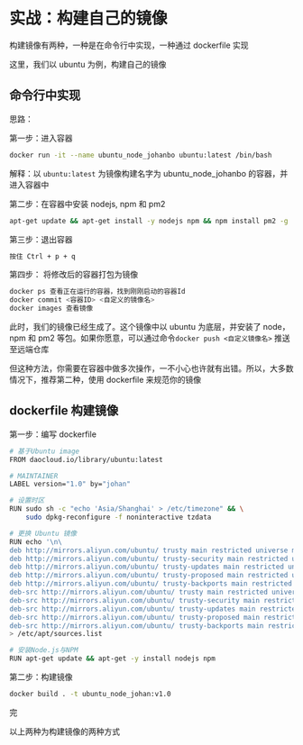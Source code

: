 # 实战：构建自己的镜像

构建镜像有两种，一种是在命令行中实现，一种通过 dockerfile 实现

这里，我们以 ubuntu 为例，构建自己的镜像

## 命令行中实现

思路：

第一步：进入容器

```bash
docker run -it --name ubuntu_node_johanbo ubuntu:latest /bin/bash
```

解释：以 `ubuntu:latest` 为镜像构建名字为 ubuntu_node_johanbo 的容器，并进入容器中

第二步：在容器中安装 nodejs, npm 和 pm2

```bash
apt-get update && apt-get install -y nodejs npm && npm install pm2 -g
```

第三步：退出容器

```bash
按住 Ctrl + p + q
```

第四步： 将修改后的容器打包为镜像

```bash
docker ps 查看正在运行的容器，找到刚刚启动的容器Id
docker commit <容器ID> <自定义的镜像名>
docker images 查看镜像
```

此时，我们的镜像已经生成了。这个镜像中以 ubuntu 为底层，并安装了 node，npm 和 pm2 等包。如果你愿意，可以通过命令`docker push <自定义镜像名>` 推送至远端仓库

但这种方法，你需要在容器中做多次操作，一不小心也许就有出错。所以，大多数情况下，推荐第二种，使用 dockerfile 来规范你的镜像

## dockerfile 构建镜像

第一步：编写 dockerfile

```bash
# 基于Ubuntu image
FROM daocloud.io/library/ubuntu:latest

# MAINTAINER
LABEL version="1.0" by="johan"

# 设置时区
RUN sudo sh -c "echo 'Asia/Shanghai' > /etc/timezone" && \
    sudo dpkg-reconfigure -f noninteractive tzdata

# 更换 Ubuntu 镜像
RUN echo '\n\
deb http://mirrors.aliyun.com/ubuntu/ trusty main restricted universe multiverse\n\
deb http://mirrors.aliyun.com/ubuntu/ trusty-security main restricted universe multiverse\n\
deb http://mirrors.aliyun.com/ubuntu/ trusty-updates main restricted universe multiverse\n\
deb http://mirrors.aliyun.com/ubuntu/ trusty-proposed main restricted universe multiverse\n\
deb http://mirrors.aliyun.com/ubuntu/ trusty-backports main restricted universe multiverse\n\
deb-src http://mirrors.aliyun.com/ubuntu/ trusty main restricted universe multiverse\n\
deb-src http://mirrors.aliyun.com/ubuntu/ trusty-security main restricted universe multiverse\n\
deb-src http://mirrors.aliyun.com/ubuntu/ trusty-updates main restricted universe multiverse\n\
deb-src http://mirrors.aliyun.com/ubuntu/ trusty-proposed main restricted universe multiverse\n\
deb-src http://mirrors.aliyun.com/ubuntu/ trusty-backports main restricted universe multiverse\n'\
> /etc/apt/sources.list

# 安装Node.js与NPM
RUN apt-get update && apt-get -y install nodejs npm

```

第二步：构建镜像

```bash
docker build . -t ubuntu_node_johan:v1.0
```

完

以上两种为构建镜像的两种方式
